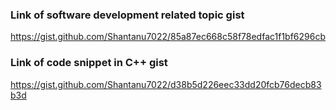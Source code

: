 ### Link of software development related topic gist
https://gist.github.com/Shantanu7022/85a87ec668c58f78edfac1f1bf6296cb

### Link of code snippet in C++ gist
https://gist.github.com/Shantanu7022/d38b5d226eec33dd20fcb76decb83b3d
